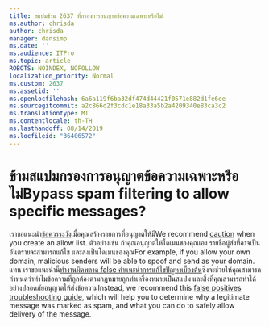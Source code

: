 ```yaml
---
title: สแปมข้าม 2637 ที่กรองการอนุญาตข้อความเฉพาะหรือไม่
ms.author: chrisda
author: chrisda
manager: dansimp
ms.date: ''
ms.audience: ITPro
ms.topic: article
ROBOTS: NOINDEX, NOFOLLOW
localization_priority: Normal
ms.custom: 2637
ms.assetid: ''
ms.openlocfilehash: 6a6a119f6ba32df474d44421f0571e882d1fe6ee
ms.sourcegitcommit: a2c866d2f3cdc1e18a33a5b2a4209340e83ca3c2
ms.translationtype: MT
ms.contentlocale: th-TH
ms.lasthandoff: 08/14/2019
ms.locfileid: "36406572"
---
```

# <a name="bypass-spam-filtering-to-allow-specific-messages"></a><span data-ttu-id="14f73-102">ข้ามสแปมกรองการอนุญาตข้อความเฉพาะหรือไม่</span><span class="sxs-lookup"><span data-stu-id="14f73-102">Bypass spam filtering to allow specific messages?</span></span>

<span data-ttu-id="14f73-103">เราขอแนะนำ[ข้อควรระวัง](https://docs.microsoft.com/exchange/troubleshoot/antispam/cautions-against-bypassing-spam-filters)เมื่อคุณสร้างรายการที่อนุญาตให้มี</span><span class="sxs-lookup"><span data-stu-id="14f73-103">We recommend [caution](https://docs.microsoft.com/exchange/troubleshoot/antispam/cautions-against-bypassing-spam-filters) when you create an allow list.</span></span> <span data-ttu-id="14f73-104">ตัวอย่างเช่น ถ้าคุณอนุญาตให้โดเมนของคุณเอง รายชื่อผู้ส่งที่อาจเป็นอันตรายจะสามารถแก้ไข และส่งเป็นโดเมนของคุณ</span><span class="sxs-lookup"><span data-stu-id="14f73-104">For example, if you allow your own domain, malicious senders will be able to spoof and send as your domain.</span></span>  <span data-ttu-id="14f73-105">แทน เราขอแนะนำนี้[ทำงานผิดพลาด false คำแนะนำการแก้ไขปัญหาเบื้องต้น](https://docs.microsoft.com/office365/securitycompliance/prevent-email-from-being-marked-as-spam)ซึ่งจะช่วยให้คุณสามารถกำหนดว่าทำไมข้อความที่ถูกต้องตามกฎหมายถูกทำเครื่องหมายเป็นสแปม และสิ่งที่คุณสามารถทำได้อย่างปลอดภัยอนุญาตให้ส่งข้อความ</span><span class="sxs-lookup"><span data-stu-id="14f73-105">Instead, we recommend this [false positives troubleshooting guide](https://docs.microsoft.com/office365/securitycompliance/prevent-email-from-being-marked-as-spam), which will help you to determine why a legitimate message was marked as spam, and what you can do to safely allow delivery of the message.</span></span>
